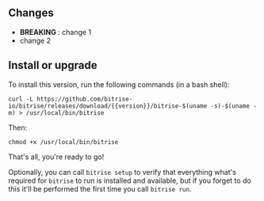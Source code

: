 ## Changes

* __BREAKING__ : change 1
* change 2


## Install or upgrade

To install this version, run the following commands (in a bash shell):

```
curl -L https://github.com/bitrise-io/bitrise/releases/download/{{version}}/bitrise-$(uname -s)-$(uname -m) > /usr/local/bin/bitrise
```

Then:

```
chmod +x /usr/local/bin/bitrise
```

That's all, you're ready to go!

Optionally, you can call `bitrise setup` to verify that everything what's required for `bitrise` to run
is installed and available, but if you forget to do this it'll be performed the first
time you call `bitrise run`.
